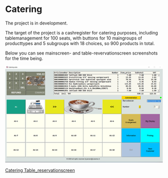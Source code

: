# Catering

The project is in  development.

The target of the project is a cashregister for catering purposes, including tablemanagement for 100 seats, 
with buttons for 10 maingroups of producttypes and 5 subgroups with 18 choices, so 900 products in total.

Below you can see mainscreen- and table-revervationscreen screenshots for the time being.

![Catering Mainscreen](https://raw.githubusercontent.com/DirkJanJansen/Catering/master/MainScreen.png)

[Catering Table_reservationscreen](https://raw.githubusercontent.com/DirkJanJansen/Catering/master/table_management.png)





 

